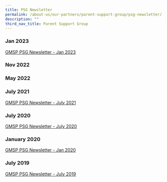 ```yaml
---
title: PSG Newsletter
permalink: /about-us/our-partners/parent-support-group/psg-newsletter/
description: ""
third_nav_title: Parent Support Group
---
```

### Jan 2023
[GMSP PSG Newsletter - Jan 2023](/files/gms(p)%20psg%20newsletter%20-%20jan%202023.pdf)

### Nov 2022


### May 2022


### July 2021

[GMSP PSG Newsletter - July 2021](/files/GMSP%20PSG%20Newsletter%20-%20July%202021.pdf)

### July 2020

[GMSP PSG Newsletter - July 2020](/files/GMSP%20PSG%20Newsletter%20-%20July%202020.pdf)

### January 2020

[GMSP PSG Newsletter - Jan 2020](/files/GMSP%20PSG%20Newsletter%20-%20Jan%202020.pdf)

### July 2019

[GMSP PSG Newsletter - July 2019](/files/GMSP%20PSG%20Newsletter%20-%20July%202019.pdf)